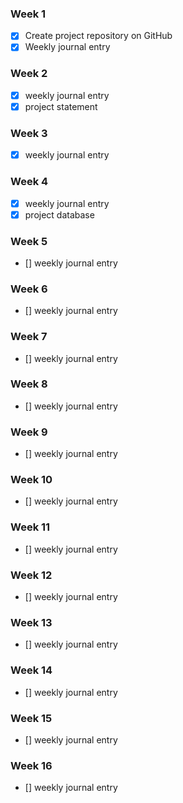 ### Week 1
- [X] Create project repository on GitHub
- [X] Weekly journal entry

### Week 2
- [X] weekly journal entry
- [X] project statement

### Week 3
- [X] weekly journal entry

### Week 4
- [X] weekly journal entry
- [X] project database

### Week 5
- [] weekly journal entry

### Week 6
- [] weekly journal entry

### Week 7
- [] weekly journal entry

### Week 8
- [] weekly journal entry

### Week 9
- [] weekly journal entry

### Week 10
- [] weekly journal entry

### Week 11
- [] weekly journal entry

### Week 12
- [] weekly journal entry

### Week 13
- [] weekly journal entry

### Week 14
- [] weekly journal entry

### Week 15
- [] weekly journal entry

### Week 16
- [] weekly journal entry

